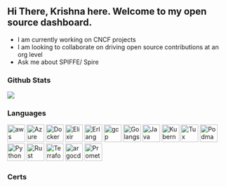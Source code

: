 <!--
**krishnakv/krishnakv** is a ✨ _special_ ✨ repository because its `README.md` (this file) appears on your GitHub profile.

Here are some ideas to get you started:

- 🔭 I’m currently working on ...
- 🌱 I’m currently learning ...
- 👯 I’m looking to collaborate on ...
- 🤔 I’m looking for help with ...
- 💬 Ask me about ...
- 📫 How to reach me: ...
- 😄 Pronouns: ...
- ⚡ Fun fact: ...
-->

## Hi There, Krishna here. Welcome to my open source dashboard.

- I am currently working on CNCF projects
- I am looking to collaborate on driving open source contributions at an org level
- Ask me about SPIFFE/ Spire

### Github Stats
![](https://github-readme-stats.vercel.app/api?username=krishnakv&theme=dark&hide_border=false&include_all_commits=true&count_private=true)

### Languages
<p align="left"> 
<img src="https://cdn.jsdelivr.net/gh/devicons/devicon/icons/amazonwebservices/amazonwebservices-original-wordmark.svg" alt="aws" width="40" height="40"/>
<img src="https://cdn.jsdelivr.net/gh/devicons/devicon/icons/azure/azure-original-wordmark.svg" alt="Azure" width="40" height="40"/>
<img src="https://cdn.jsdelivr.net/gh/devicons/devicon/icons/docker/docker-original-wordmark.svg" alt="Docker" width="40" height="40"/>
<img src="https://cdn.jsdelivr.net/gh/devicons/devicon/icons/elixir/elixir-original-wordmark.svg" alt="Elixir" width="40" height="40"/>
<img src="https://cdn.jsdelivr.net/gh/devicons/devicon/icons/erlang/erlang-original-wordmark.svg" alt="Erlang" width="40" height="40"/>
<img src="https://cdn.jsdelivr.net/gh/devicons/devicon/icons/googlecloud/googlecloud-original-wordmark.svg" alt="gcp" width="40" height="40"/>
<img src="https://cdn.jsdelivr.net/gh/devicons/devicon/icons/go/go-original-wordmark.svg" alt="Golangs" width="40" height="40"/>
<img src="https://cdn.jsdelivr.net/gh/devicons/devicon/icons/java/java-original-wordmark.svg" alt="Java" width="40" height="40"/>
<img src="https://cdn.jsdelivr.net/gh/devicons/devicon/icons/kubernetes/kubernetes-plain-wordmark.svg" alt="Kubernetes" width="40" height="40"/>
<img src="https://cdn.jsdelivr.net/gh/devicons/devicon/icons/linux/linux-original.svg" alt="Tux" width="40" height="40"/>
<img src="https://cdn.jsdelivr.net/gh/devicons/devicon/icons/podman/podman-original-wordmark.svg" alt="Podman" width="40" height="40"/>
<img src="https://cdn.jsdelivr.net/gh/devicons/devicon/icons/python/python-original-wordmark.svg" alt="Python" width="40" height="40"/>
<img src="https://cdn.jsdelivr.net/gh/devicons/devicon/icons/rust/rust-plain.svg" alt="Rust" width="40" height="40"/>
<img src="https://cdn.jsdelivr.net/gh/devicons/devicon/icons/terraform/terraform-original-wordmark.svg" alt="Terraform" width="40" height="40"/>
<img src="https://cdn.jsdelivr.net/gh/devicons/devicon/icons/argocd/argocd-original-wordmark.svg" alt="argocd" width="40" height="40"/>
<img src="https://cdn.jsdelivr.net/gh/devicons/devicon/icons/prometheus/prometheus-original-wordmark.svg" alt="Prometheus" width="40" height="40"/>
</p>

### Certs

